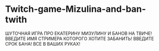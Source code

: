 # Twitch-game-Mizulina-and-ban-twith 
ШУТОЧНАЯ ИГРА ПРО ЕКАТЕРИНУ МИЗУЛИНУ И БАНОВ НА ТВИЧЕ! 
ВВЕДИТЕ ИМЯ СТРИМЕРА КОТОРОГО ХОТИТЕ ЗАБАНИТЬ!
ВВЕДИТЕ СРОК БАНА! ВСЕ В ВАШИХ РУКАХ! 
